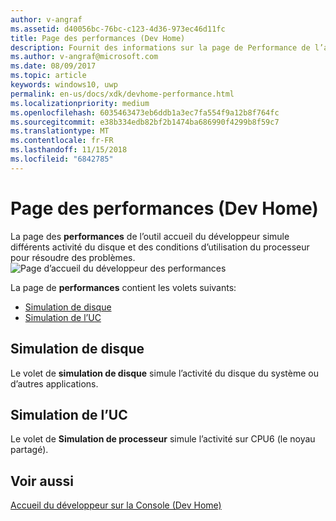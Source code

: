 ```yaml
---
author: v-angraf
ms.assetid: d40056bc-76bc-c123-4d36-973ec46d11fc
title: Page des performances (Dev Home)
description: Fournit des informations sur la page de Performance de l’application accueil du développeur pour Xbox One.
ms.author: v-angraf@microsoft.com
ms.date: 08/09/2017
ms.topic: article
keywords: windows10, uwp
permalink: en-us/docs/xdk/devhome-performance.html
ms.localizationpriority: medium
ms.openlocfilehash: 6035463473eb6ddb1a3ec7fa554f9a12b8f764fc
ms.sourcegitcommit: e38b334edb82bf2b1474ba686990f4299b8f59c7
ms.translationtype: MT
ms.contentlocale: fr-FR
ms.lasthandoff: 11/15/2018
ms.locfileid: "6842785"
---
```

# <a name="performance-page-dev-home"></a>Page des performances (Dev Home)
   
  
La page des **performances** de l’outil accueil du développeur simule différents activité du disque et des conditions d’utilisation du processeur pour résoudre des problèmes.   
 ![Page d’accueil du développeur des performances](images/devhome_performance.png)   
  
La page de **performances** contient les volets suivants:   
 
   *  [Simulation de disque](#ID4EEB)  
   *  [Simulation de l’UC](#ID4EOB)  

 
<a id="ID4EEB"></a>

   

## <a name="disk-simulation"></a>Simulation de disque  
   
  
Le volet de **simulation de disque** simule l’activité du disque du système ou d’autres applications.   
  
<a id="ID4EOB"></a>

   

## <a name="cpu-simulation"></a>Simulation de l’UC  
   
  
Le volet de **Simulation de processeur** simule l’activité sur CPU6 (le noyau partagé).   
  
<a id="ID4EYB"></a>

   

## <a name="see-also"></a>Voir aussi  
 [Accueil du développeur sur la Console (Dev Home)](dev-home.md)

  
